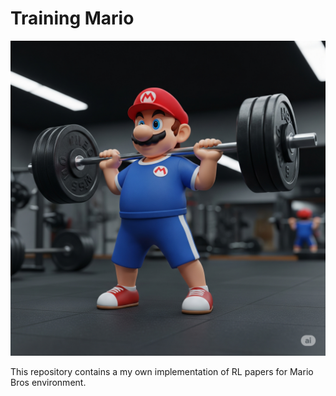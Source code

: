 # Training Mario

![mario](./media/images/training_mario.png)

This repository contains a my own implementation of RL papers for Mario Bros environment.
